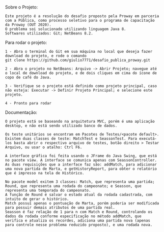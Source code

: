 Sobre o Projeto:

    Este projeto é a resolução do desafio proposto pela Proway em parceria com a Pública, como processo seletivo para o programa de capacitação da Proway (OUT 2020).
    O problema soi solucionado utilizando linguagem Java 8.
    Softwares utilizados: Git; NetBeans 8.2.

Para rodar o projeto:
    
    1 - Abra o terminal do Git em sua máquina no local que deseja fazer download do projeto, e rode o comando
    git clone https://github.com/giulio7771/desafio_publica_proway.git

    2 - Abra o projeto no NetBeans: Arquivo -> Abrir Projeto; navegue até o local de download do projeto, e de dois cliques em cima do ícone de copo de café do Java.

    3 - Verifique se o projeto está definido como projeto principal, caso não esteja: Executar -> Definir Projeto Principal; e selecione este projeto.

    4 - Pronto para rodar

Documentação:
    
    O projeto está se baseando na arquitetura MVC, porém é uma aplicação desktop, e não está sendo utilizado banco de dados.
    
    Os teste unitários se encontram em Pacotes de Testes/<pacote default>. Existem duas classes de teste: MatchTest e SeassonTest. Para executá-los basta abrir o respectivo arquivo de testes, botão direito > Testar Arquivo, ou usar o atalho: Ctrl F6.

    A interface gráfica foi feita usando o JFrame do Java Swing, que está no pacote view. A interface se comunica apenas com SeassonController. 
    As duas requisições que a interface faz são: addMatch, para adicionar uma nova partida de Marta, e getHistoryReport, para obter o relatório que é impresso na tela de Histórico.

    No pacote model exitem 3 classes: Match, que representa uma partida; Round, que representa uma rodada do campeonato; e Seasson, que representa uma temporada do campeonato.
    A função de Round é salvar o estado atual da rodada cadastrada, com intuito de gerar o histórico.
    Match possuí apenas o pontuação de Marta, porém poderia ser modificada para possuir demais atributos de uma partida real.
    Seasson é faz relação de 1 para n com Match e Round, controlando os dados da rodada conforme especificação no método addMatch, que verifica e atualiza os recordes, adiciona uma partida nova (apenas para controle nesse problema reduzido proposto), e uma rodada nova.